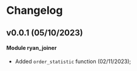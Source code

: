 # Changelog


## v0.0.1 (05/10/2023)


#### Module ryan_joiner
- Added ``order_statistic`` function (02/11/2023);





